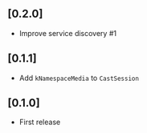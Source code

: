 ## [0.2.0]

* Improve service discovery #1

## [0.1.1]

* Add `kNamespaceMedia` to `CastSession`

## [0.1.0]

* First release

